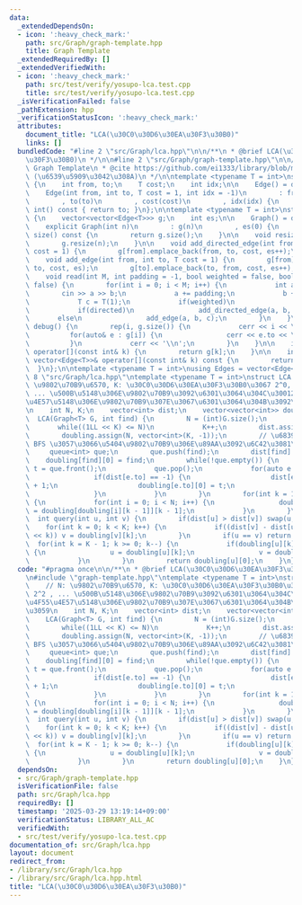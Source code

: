 ```yaml
---
data:
  _extendedDependsOn:
  - icon: ':heavy_check_mark:'
    path: src/Graph/graph-template.hpp
    title: Graph Template
  _extendedRequiredBy: []
  _extendedVerifiedWith:
  - icon: ':heavy_check_mark:'
    path: src/test/verify/yosupo-lca.test.cpp
    title: src/test/verify/yosupo-lca.test.cpp
  _isVerificationFailed: false
  _pathExtension: hpp
  _verificationStatusIcon: ':heavy_check_mark:'
  attributes:
    document_title: "LCA(\u30C0\u30D6\u30EA\u30F3\u30B0)"
    links: []
  bundledCode: "#line 2 \"src/Graph/lca.hpp\"\n\n/**\n * @brief LCA(\u30C0\u30D6\u30EA\
    \u30F3\u30B0)\n */\n\n#line 2 \"src/Graph/graph-template.hpp\"\n\n/**\n * @brief\
    \ Graph Template\n * @cite https://github.com/ei1333/library/blob/master/graph/graph-template.hpp\
    \ (\u6539\u5909\u3042\u308A)\n */\n\ntemplate <typename T = int>\nstruct Edge\
    \ {\n    int from, to;\n    T cost;\n    int idx;\n\n    Edge() = default;\n\n\
    \    Edge(int from, int to, T cost = 1, int idx = -1)\n        : from(from)\n\
    \        , to(to)\n        , cost(cost)\n        , idx(idx) {\n    }\n\n    operator\
    \ int() const { return to; }\n};\n\ntemplate <typename T = int>\nstruct Graph\
    \ {\n    vector<vector<Edge<T>>> g;\n    int es;\n\n    Graph() = default;\n\n\
    \    explicit Graph(int n)\n        : g(n)\n        , es(0) {\n    }\n\n    size_t\
    \ size() const {\n        return g.size();\n    }\n\n    void resize(int n) {\n\
    \        g.resize(n);\n    }\n\n    void add_directed_edge(int from, int to, T\
    \ cost = 1) {\n        g[from].emplace_back(from, to, cost, es++);\n    }\n\n\
    \    void add_edge(int from, int to, T cost = 1) {\n        g[from].emplace_back(from,\
    \ to, cost, es);\n        g[to].emplace_back(to, from, cost, es++);\n    }\n\n\
    \    void read(int M, int padding = -1, bool weighted = false, bool directed =\
    \ false) {\n        for(int i = 0; i < M; i++) {\n            int a, b;\n    \
    \        cin >> a >> b;\n            a += padding;\n            b += padding;\n\
    \            T c = T(1);\n            if(weighted)\n                cin >> c;\n\
    \            if(directed)\n                add_directed_edge(a, b, c);\n     \
    \       else\n                add_edge(a, b, c);\n        }\n    }\n\n    void\
    \ debug() {\n        rep(i, g.size()) {\n            cerr << i << \": \";\n  \
    \          for(auto& e : g[i]) {\n                cerr << e.to << \", \";\n  \
    \          }\n            cerr << '\\n';\n        }\n    }\n\n    inline vector<Edge<T>>&\
    \ operator[](const int& k) {\n        return g[k];\n    }\n\n    inline const\
    \ vector<Edge<T>>& operator[](const int& k) const {\n        return g[k];\n  \
    \  }\n};\n\ntemplate <typename T = int>\nusing Edges = vector<Edge<T>>;\n#line\
    \ 8 \"src/Graph/lca.hpp\"\ntemplate <typename T = int>\nstruct LCA {\n    // N:\
    \ \u9802\u70B9\u6570, K: \u30C0\u30D6\u30EA\u30F3\u30B0\u3067 2^0, 2^1, 2^2 ,\
    \ ... \u500B\u5148\u306E\u9802\u70B9\u3092\u6301\u3064\u304C\u30012 \u306E\u4F55\
    \u4E57\u5148\u306E\u9802\u70B9\u307E\u3067\u6301\u3064\u304B\u3092\u8868\u3059\
    \n    int N, K;\n    vector<int> dist;\n    vector<vector<int>> doubling;\n  \
    \  LCA(Graph<T> G, int find) {\n        N = (int)G.size();\n        K = 1;\n \
    \       while((1LL << K) <= N)\n            K++;\n        dist.assign(N, -1);\n\
    \        doubling.assign(N, vector<int>(K, -1));\n        // \u6839\u304B\u3089\
    \ BFS \u3057\u3066\u5404\u9802\u70B9\u306E\u89AA\u3092\u6C42\u3081\u308B\n   \
    \     queue<int> que;\n        que.push(find);\n        dist[find] = 0;\n    \
    \    doubling[find][0] = find;\n        while(!que.empty()) {\n            int\
    \ t = que.front();\n            que.pop();\n            for(auto e : G[t]) {\n\
    \                if(dist[e.to] == -1) {\n                    dist[e.to] = dist[t]\
    \ + 1;\n                    doubling[e.to][0] = t;\n                    que.push(e.to);\n\
    \                }\n            }\n        }\n        for(int k = 1; k < K; k++)\
    \ {\n            for(int i = 0; i < N; i++) {\n                doubling[i][k]\
    \ = doubling[doubling[i][k - 1]][k - 1];\n            }\n        }\n    }\n  \
    \  int query(int u, int v) {\n        if(dist[u] > dist[v]) swap(u, v);\n    \
    \    for(int k = 0; k < K; k++) {\n            if((dist[v] - dist[u]) & ((1LL)\
    \ << k)) v = doubling[v][k];\n        }\n        if(u == v) return u;\n      \
    \  for(int k = K - 1; k >= 0; k--) {\n            if(doubling[u][k] != doubling[v][k])\
    \ {\n                u = doubling[u][k];\n                v = doubling[v][k];\n\
    \            }\n        }\n        return doubling[u][0];\n    }\n};\n"
  code: "#pragma once\n\n/**\n * @brief LCA(\u30C0\u30D6\u30EA\u30F3\u30B0)\n */\n\
    \n#include \"graph-template.hpp\"\ntemplate <typename T = int>\nstruct LCA {\n\
    \    // N: \u9802\u70B9\u6570, K: \u30C0\u30D6\u30EA\u30F3\u30B0\u3067 2^0, 2^1,\
    \ 2^2 , ... \u500B\u5148\u306E\u9802\u70B9\u3092\u6301\u3064\u304C\u30012 \u306E\
    \u4F55\u4E57\u5148\u306E\u9802\u70B9\u307E\u3067\u6301\u3064\u304B\u3092\u8868\
    \u3059\n    int N, K;\n    vector<int> dist;\n    vector<vector<int>> doubling;\n\
    \    LCA(Graph<T> G, int find) {\n        N = (int)G.size();\n        K = 1;\n\
    \        while((1LL << K) <= N)\n            K++;\n        dist.assign(N, -1);\n\
    \        doubling.assign(N, vector<int>(K, -1));\n        // \u6839\u304B\u3089\
    \ BFS \u3057\u3066\u5404\u9802\u70B9\u306E\u89AA\u3092\u6C42\u3081\u308B\n   \
    \     queue<int> que;\n        que.push(find);\n        dist[find] = 0;\n    \
    \    doubling[find][0] = find;\n        while(!que.empty()) {\n            int\
    \ t = que.front();\n            que.pop();\n            for(auto e : G[t]) {\n\
    \                if(dist[e.to] == -1) {\n                    dist[e.to] = dist[t]\
    \ + 1;\n                    doubling[e.to][0] = t;\n                    que.push(e.to);\n\
    \                }\n            }\n        }\n        for(int k = 1; k < K; k++)\
    \ {\n            for(int i = 0; i < N; i++) {\n                doubling[i][k]\
    \ = doubling[doubling[i][k - 1]][k - 1];\n            }\n        }\n    }\n  \
    \  int query(int u, int v) {\n        if(dist[u] > dist[v]) swap(u, v);\n    \
    \    for(int k = 0; k < K; k++) {\n            if((dist[v] - dist[u]) & ((1LL)\
    \ << k)) v = doubling[v][k];\n        }\n        if(u == v) return u;\n      \
    \  for(int k = K - 1; k >= 0; k--) {\n            if(doubling[u][k] != doubling[v][k])\
    \ {\n                u = doubling[u][k];\n                v = doubling[v][k];\n\
    \            }\n        }\n        return doubling[u][0];\n    }\n};"
  dependsOn:
  - src/Graph/graph-template.hpp
  isVerificationFile: false
  path: src/Graph/lca.hpp
  requiredBy: []
  timestamp: '2025-03-29 13:19:14+09:00'
  verificationStatus: LIBRARY_ALL_AC
  verifiedWith:
  - src/test/verify/yosupo-lca.test.cpp
documentation_of: src/Graph/lca.hpp
layout: document
redirect_from:
- /library/src/Graph/lca.hpp
- /library/src/Graph/lca.hpp.html
title: "LCA(\u30C0\u30D6\u30EA\u30F3\u30B0)"
---
```

